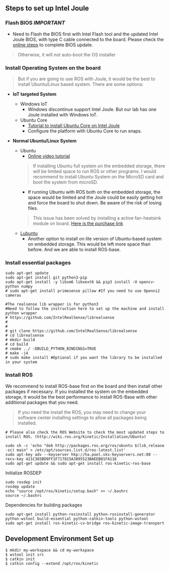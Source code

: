 ## Steps to set up Intel Joule

### **Flash BIOS** _IMPORTANT_
* Need to Flash the BIOS first with Intel Flash tool and the updated Intel Joule BIOS, with type C cable connected to the board. Please check the [online steps](https://software.intel.com/en-us/flashing-the-bios-on-joule) to complete BIOS update.
> Otherwise, it will not auto-boot the OS installer

### Install Operating System on the board
> But if you are going to use ROS with Joule, it would be the best to install Ubuntu/Linux based system.
There are some options:
- **IoT targeted System**
  - Windows IoT
    - Windows discontinue support Intel Joule. But our lab has one Joule installed with Windows IoT.
  - Ubuntu Core
    - [Tutorial to install Ubuntu Core on Intel Joule](https://developer.ubuntu.com/core/get-started/intel-joule)
    - Configure the platform with Ubuntu Core to run snaps.
    

- **Normal Ubuntu/Linux System**
  - Ubuntu
    - [Online video tutorial](https://software.intel.com/en-us/videos/installing-ubuntu-on-the-intel-joule-compute-module)
    > If installing Ubuntu full system on the embedded storage, there will be limited space to run ROS or other programs. I would recommend to install Ubuntu System on the MicroSD card and boot the system from microSD.
    - If running Ubuntu with ROS both on the embedded storage, the space would be limited and the Joule could be easily getting hot and force the board to shut down. Be aware of the risk of losing files. 
    > This issue has been solved by installing a active fan-heatsink module on board. [Here is the purchase link](https://store.gumstix.com/fansink-intel.html)
  - [Lubuntu]((https://docs.lubuntu.net/))
    - Another option to install on lite version of Ubuntu-based system on embedded storage. This would be left more space than before. And we are able to install ROS-base.

### Install essential packages
  
```
sudo apt-get update
sudo apt-get install git python3-pip
sudo apt-get install -y libsm6 libxext6 && pip3 install -U opencv-python numpy 
# sudo apt-get install primesense pillow #If you need to use Openni2 cameras

#The realsense lib wrapper is for python3
#Need to follow the instruction here to set up the machine and install python wrapper
# https://github.com/IntelRealSense/librealsense
#
#
# git clone https://github.com/IntelRealSense/librealsense
# cd librealsense
# mkdir build
# cd build
# cmake ../ -DBUILD_PYTHON_BINDINGS=TRUE
# make -j4
# sudo make install #Optional if you want the library to be installed in your system

```

### Install ROS

We recommend to install ROS-base first on the board and then install other packages if necessary. If you installed the system on the embedded storage, it would be the best performance to install ROS-Base with other additional packages that you need. 

> If you need the install the ROS, you may need to change your software center installing settings to allow all packages being installed. 

```
# Please also check the ROS Website to check the most updated steps to install ROS. (http://wiki.ros.org/kinetic/Installation/Ubuntu)

sudo sh -c 'echo "deb http://packages.ros.org/ros/ubuntu $(lsb_release -sc) main" > /etc/apt/sources.list.d/ros-latest.list'
sudo apt-key adv --keyserver hkp://ha.pool.sks-keyservers.net:80 --recv-key 421C365BD9FF1F717815A3895523BAEEB01FA116
sudo apt-get update && sudo apt-get install ros-kinetic-ros-base
```
Initialize ROSDEP
```
sudo rosdep init
rosdep update
echo "source /opt/ros/kinetic/setup.bash" >> ~/.bashrc
source ~/.bashrc
```
Dependencies for building packages
```
sudo apt-get install python-rosinstall python-rosinstall-generator python-wstool build-essential python-catkin-tools python-wstool
sudo apt-get install ros-kinetic-cv-bridge ros-kinetic-image-transport
```
## Development Environment Set up
```
$ mkdir my-workspace && cd my-workspace
$ wstool init src
$ catkin init
$ catkin config --extend /opt/ros/kinetic

```
